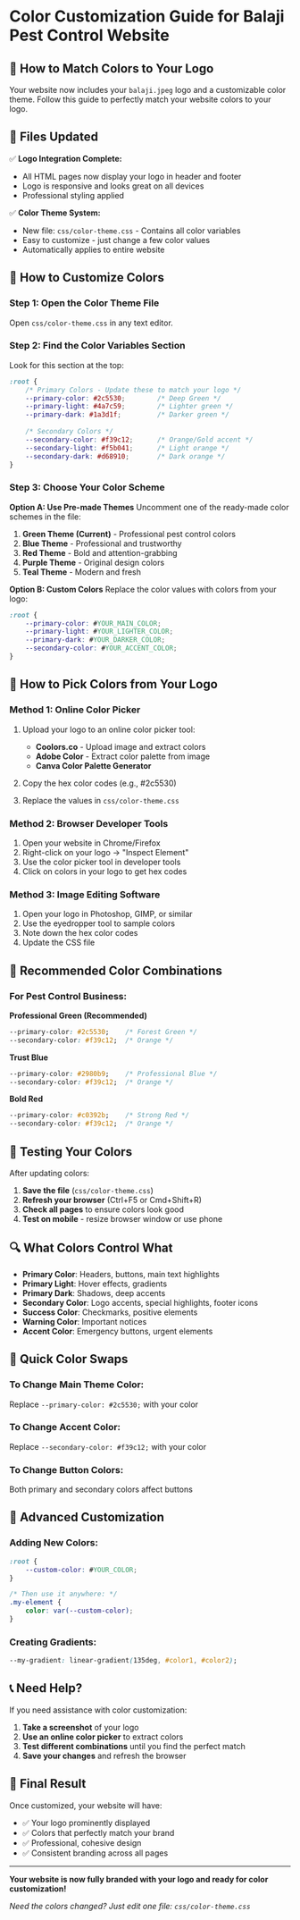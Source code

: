 # Color Customization Guide for Balaji Pest Control Website

## 🎨 How to Match Colors to Your Logo

Your website now includes your `balaji.jpeg` logo and a customizable color theme. Follow this guide to perfectly match your website colors to your logo.

## 📁 Files Updated

✅ **Logo Integration Complete:**
- All HTML pages now display your logo in header and footer
- Logo is responsive and looks great on all devices
- Professional styling applied

✅ **Color Theme System:**
- New file: `css/color-theme.css` - Contains all color variables
- Easy to customize - just change a few color values
- Automatically applies to entire website

## 🔧 How to Customize Colors

### Step 1: Open the Color Theme File
Open `css/color-theme.css` in any text editor.

### Step 2: Find the Color Variables Section
Look for this section at the top:

```css
:root {
    /* Primary Colors - Update these to match your logo */
    --primary-color: #2c5530;        /* Deep Green */
    --primary-light: #4a7c59;        /* Lighter green */
    --primary-dark: #1a3d1f;         /* Darker green */
    
    /* Secondary Colors */
    --secondary-color: #f39c12;      /* Orange/Gold accent */
    --secondary-light: #f5b041;      /* Light orange */
    --secondary-dark: #d68910;       /* Dark orange */
}
```

### Step 3: Choose Your Color Scheme

**Option A: Use Pre-made Themes**
Uncomment one of the ready-made color schemes in the file:

1. **Green Theme (Current)** - Professional pest control colors
2. **Blue Theme** - Professional and trustworthy
3. **Red Theme** - Bold and attention-grabbing  
4. **Purple Theme** - Original design colors
5. **Teal Theme** - Modern and fresh

**Option B: Custom Colors**
Replace the color values with colors from your logo:

```css
:root {
    --primary-color: #YOUR_MAIN_COLOR;
    --primary-light: #YOUR_LIGHTER_COLOR;
    --primary-dark: #YOUR_DARKER_COLOR;
    --secondary-color: #YOUR_ACCENT_COLOR;
}
```

## 🎯 How to Pick Colors from Your Logo

### Method 1: Online Color Picker
1. Upload your logo to an online color picker tool:
   - **Coolors.co** - Upload image and extract colors
   - **Adobe Color** - Extract color palette from image
   - **Canva Color Palette Generator**

2. Copy the hex color codes (e.g., #2c5530)
3. Replace the values in `css/color-theme.css`

### Method 2: Browser Developer Tools
1. Open your website in Chrome/Firefox
2. Right-click on your logo → "Inspect Element"
3. Use the color picker tool in developer tools
4. Click on colors in your logo to get hex codes

### Method 3: Image Editing Software
1. Open your logo in Photoshop, GIMP, or similar
2. Use the eyedropper tool to sample colors
3. Note down the hex color codes
4. Update the CSS file

## 🌈 Recommended Color Combinations

### For Pest Control Business:

**Professional Green (Recommended)**
```css
--primary-color: #2c5530;    /* Forest Green */
--secondary-color: #f39c12;  /* Orange */
```

**Trust Blue**
```css
--primary-color: #2980b9;    /* Professional Blue */
--secondary-color: #f39c12;  /* Orange */
```

**Bold Red**
```css
--primary-color: #c0392b;    /* Strong Red */
--secondary-color: #f39c12;  /* Orange */
```

## 📱 Testing Your Colors

After updating colors:

1. **Save the file** (`css/color-theme.css`)
2. **Refresh your browser** (Ctrl+F5 or Cmd+Shift+R)
3. **Check all pages** to ensure colors look good
4. **Test on mobile** - resize browser window or use phone

## 🔍 What Colors Control What

- **Primary Color**: Headers, buttons, main text highlights
- **Primary Light**: Hover effects, gradients
- **Primary Dark**: Shadows, deep accents
- **Secondary Color**: Logo accents, special highlights, footer icons
- **Success Color**: Checkmarks, positive elements
- **Warning Color**: Important notices
- **Accent Color**: Emergency buttons, urgent elements

## 🎨 Quick Color Swaps

### To Change Main Theme Color:
Replace `--primary-color: #2c5530;` with your color

### To Change Accent Color:
Replace `--secondary-color: #f39c12;` with your color

### To Change Button Colors:
Both primary and secondary colors affect buttons

## 🚀 Advanced Customization

### Adding New Colors:
```css
:root {
    --custom-color: #YOUR_COLOR;
}

/* Then use it anywhere: */
.my-element {
    color: var(--custom-color);
}
```

### Creating Gradients:
```css
--my-gradient: linear-gradient(135deg, #color1, #color2);
```

## 📞 Need Help?

If you need assistance with color customization:

1. **Take a screenshot** of your logo
2. **Use an online color picker** to extract colors
3. **Test different combinations** until you find the perfect match
4. **Save your changes** and refresh the browser

## 🎯 Final Result

Once customized, your website will have:
- ✅ Your logo prominently displayed
- ✅ Colors that perfectly match your brand
- ✅ Professional, cohesive design
- ✅ Consistent branding across all pages

---

**Your website is now fully branded with your logo and ready for color customization!**

*Need the colors changed? Just edit one file: `css/color-theme.css`*
